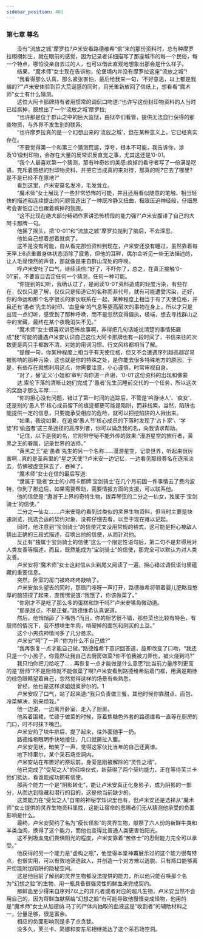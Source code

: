 ```yaml
---
sidebar_position: 461
---
```

### 第七章  尊名  


　　没有“流放之城”摩罗拉?卢米安看路德维希“偷”来的那份资料时，总有种摩罗拉栩栩如生，就在眼前的感觉，因为记录者详细描写了那座城市的每一个民俗，每一个特点，哪怕没亲自去过的人，也可以借此直观地想象出那会是什么样子。  
　　结果，“魔术师”女士现在告诉他，伦堡境内并没有摩罗拉这座“流放之城”!  
　　“我看得那么认真，那么紧张害怕，最后给我来一句，‘不好意思，以上都是我编的?’”卢米安体验到巨大荒诞感的同时，目光重新放回了信纸上，想看看“魔术师”女士有什么猜测。  
　　这位大阿卡那牌持有者用惯常的调侃口吻道:“也许写这份封印物资料的人当时已经疯掉，臆想出了一个‘流放之城’摩罗拉;  
　　“也许那是位于群山之中的巨大监狱，由狱卒们看管，提供无法自行获得的那些物资，与外界不发生别的联系;  
　　“也许摩罗拉真的是一个幻想出来的‘流放之城’，但在某种意义上，它已经真实存在。  
　　“不要觉得第一个和第三个猜测荒诞，浮夸，根本不可能，我告诉你，涉及‘0’级封印物，会存在大量的反常识反直觉之事，尤其这还是‘0-01。  
　　“我个人最喜欢第一个猜测，那有种奇妙的美感:疯掉的看守者写了一份满是呓语，充斥着臆想的封印物资料，并把它当成真的来对待，那真的呢?它去了哪里?是不是已经不在原地?”  
　　看到这里，卢米安莫名发冷，毛发耸立。  
　　“魔术师”女士展现了一些非常恐怖的可能，并且还用看似随意的笔触、相当轻快的描述和连续提出的问题营造出了一种既冷静又扭曲，极限压迫神经般，仔细思考会害怕自己也跟着疯掉的氛围。  
　　“这不比现在绝大部分畅销作家讲恐怖桥段的能力强?”卢米安腹诽了自己的大阿卡那牌一句。  
　　他摇了摇头，把“0-01”和“流放之城”摩罗拉抛到了脑后，不去深思。  
　　他怕自己想着想着就疯了。  
　　这不是没有可能，自从看完那份资料到现在，卢米安还没有睡过，虽然靠着每天早上6点重置身体状态消除了疲惫，但他的耳畔，偶尔会听见一些无法描述的，让人毛骨悚然的声音，那就像是来自群山深处的呼唤。  
　　呼卢米安吐了口气，继续读信:“好了，不吓你了，总之，在真正接触‘0-01’前，不要盲目否定任何一个猜测，任何一种可能。  
　　“你提到的幻听，我确认过了，是阅读‘0-01’资料造成的轻度污染，有些存在，仅仅只是了解，仅仅只是知道它的名称而非代号，就有可能遭受污染，还好，你的命运和那个名字很长的家伙联系在一起，某种程度上相当于有了天使位格，并且还有‘愚者’先生的封印、‘血皇帝’的气息等更高层次的事物在身上，所以才只是出现一点幻听，感受到了那种呼唤，而不是忽然变得偏执，极端，想去寻找群山之中的宝藏，最终在某个夜晚消失不见。”  
　　“魔术师”女士很喜欢讲恐怖故事啊，非得把几句话能说清楚的事情拓展成“我”可能的遭遇卢米安认识自己这位大阿卡那牌也有一段时间了，书信来往的次数更是两只手都数不清，对她的用词习惯、行文风格都相当了解。  
　　“提醒一句，你某种程度上相当于有天使位格，但又不会遭遇序列越高越容易被影响的那种污染，这也就是你的特殊之处，是你能去很多特殊地方的原因，于是，有些存在就想利用这点，你需要注意，小心谨慎，时常审视自身。  
　　“对了，替‘正义’小姐和‘审判’向你道一声谢，‘0-01’这份资料的出现和佛蒙  
　　达.索伦下落的清晰让她们完成了‘愚者’先生沉睡前交代的一个任务，所以这次的奖励才那么丰厚……  
　　“你的担心没有问题，错过了第一时间的追踪后，不管是‘吟游诗人’、‘疯女’，还是别的‘愚人节’核心成员留下的痕迹都更可能是陷阱，而非线索，当然，陷阱也能提供一定的信息，只要能承受相应的危险，就可以把挖陷阱的人揪出来。  
　　“如果，我说如果，在追查‘愚人节’核心成员的下落时发现了‘占卜家’、‘学徒’和‘偷盗者’这三条途径的高序列者，你可以诵念我的名，向我请求帮助。  
　　“记住，以下是我的名，它附带守秘不能外传的效果:“漫游星空的旅行者，黄黑之王的眷属，记录世界的法师。”  
　　“黄黑之王”是‘愚者’先生的另一个名称……漫游星空，记录世界，听起来很厉害啊…真的是圣典里的“星之天使”?卢米安一边记忆，一边看见那段尊名在逐渐淡去，仿佛被虚空抹去了，吞掉了。  
　　“魔术师”女士在信的最后写道:  
　　“隶属于‘隐者’女士的小阿卡那牌‘宝剑骑士’在几个月前因一件事情去了费内波特，你到了那边后，如果需要帮助，需要情报方面的支援，可以联系他。  
　　他的信使是:“遨游于上界的奇特生物，拨弄琴弦的二分之一仙女，独属于‘宝剑骑士’的信使。”  
　　二分之一仙女…….卢米安隐约看到过类似的灵界生物资料，但当时主要是快速浏览，挑选合适的契约对象，没有仔细去看，以至于现在难以记起。  
　　同时，他注意到“宝剑骑士”的信使咒文没用常规的格式，这可能是担心被敌人猜出正确的三段式描述，召唤出他的信使，从而针对他。  
　　反正有“独属于宝剑骑士的信使”这么一个限定性语句后，第二句不是非得用对人类友善等描述，而且，既然能成为“宝剑骑士”的信使，那完全可以默认为对人类友善。  
　　卢米安将“魔术师”女士这封信从头到尾又阅读了一遍，担心错过调侃语句里蕴藏的重要信息。  
　　突然，卧室的房门被咚咚咚敲响了。  
　　卢米安抬头望去的同时，那扇门吱呀一声打开，路德维希将带着婴儿肥略显憨厚的脑袋探了起来，直愣愣说道:“我饿了，你该做菜了。”  
　　“你刚才不是吃了那么多的蛋糕和饼干吗?”卢米安嘴角微动道。  
　　“那是甜点，不是正餐。”路德维希认真说道。  
　　然后，他悄悄舔了下嘴唇:“而且，你的厨艺很不错，那些菜也比较有特色，有厨师的情况下，我不想啃生牛肉，啃硬掉的面包和刚买的土豆。”  
　　这个小男孩神情间多了几分恳求。  
　　卢米安“呵”了一声:“你为什么不自己做?”  
　　“我再恢复一点才能自己做。”路德维希下意识回答道，旋即改变了口吻，“我还只是一个小孩子，你竟然让我自己去厨房做菜?你不怕我被刀弄伤，被火烧到吗?”  
　　我只怕你把刀给吃了……再恢复一点才能做是什么意思?比当前力量序列更高的是“厨师”?不是厨师就不能做菜了啊?卢米安看到路德维希贴着门框，用满是期待的棕色眼睛望着自己，忽然觉得这样的场景有些熟悉。  
　　曾经，他也是这样求姐姐奥萝尔的。1  
　　卢米安叹了口气，站了起来道:“我只负责做三餐，其他时候你靠甜点、面包、冷菜解决，别来烦我。”  
　　他一边说，一边离开卧室，走入了厨房。  
　　他系着围裙，忙碌于做菜的时候，穿着焦糖色外套的路德维希一直等在厨房的门口，时不时抹下嘴巴。  
　　卢米安煎了块牛排后，提了起来，往外面随手一扔。  
　　路德维希眼明手快地接住，几口就撕扯入腹。  
　　卢米安见状，暗笑了一声，觉得这家伙比当年的自己还离谱。  
　　地下特里尔，某个采石场空洞内。  
　　卢米安站在布置好的祭坛前，身旁是刚被解除的“灵性之墙”。  
　　他已完成了“受契之人”的召唤仪式，新获得了两个契约能力，正在等待芙兰卡他们抵达，看谁能成功拥有信使。  
　　那两个能力一个是“阴影转化”，能让卢米安真正化身影子，成为阴影的一部分，从而达到隐藏和潜行的目的，这是他当前缺少的。  
　　这类能力在“受契之人”自带的神秘学知识里也有，但卢米安还是选择从“魔术师”女士提供的灵界生物资料里找，这能让宿命的恩赐者们无从猜测他承受的负面影响是什么。  
　　最终，卢米安契约了名为“瘦长怪影”的灵界生物，献祭了六人份的新鲜牛类和羊类血肉，换得了这个能力，而他也变得比普通人类更害怕阳光。  
　　这不到吸血鬼们畏惧阳光的程度，卢米安靠着“苦修士”的忍耐能力完全可以承受。”  
　　他获得的另一个能力是“虚构之瓶”，他觉得本堂神甫展示过的这个能力很有特点，也很实用，可以有效地筛选敌人，并创造一个对方难以逃脱、只有瓶口能够离开但能附加陷阱的隐秘空间。  
　　这是他目前了解到的灵界生物都没法提供的能力，所以他只能召唤那个名为“幻想之脸”的生物，用一瓶具备很强灵性的鲜血来完成契约。  
　　那鲜血至少得来自序列7以上的非凡者或者对应的超凡生物，卢米安当然不会用自己的，因为将鲜血献祭给“幻想之脸”有可能导致他慢慢变成怪物，他用的是“魔术师”女士从加德纳.马丁的尸体内抽取的血液这是“收割者”的辅助材料之一，分量足够，很是富余。  
　　相应的负面影响则是多了点贪婪。  
　　没多久，芙兰卡、简娜和安东尼相继抵达了这个采石场空洞。  
